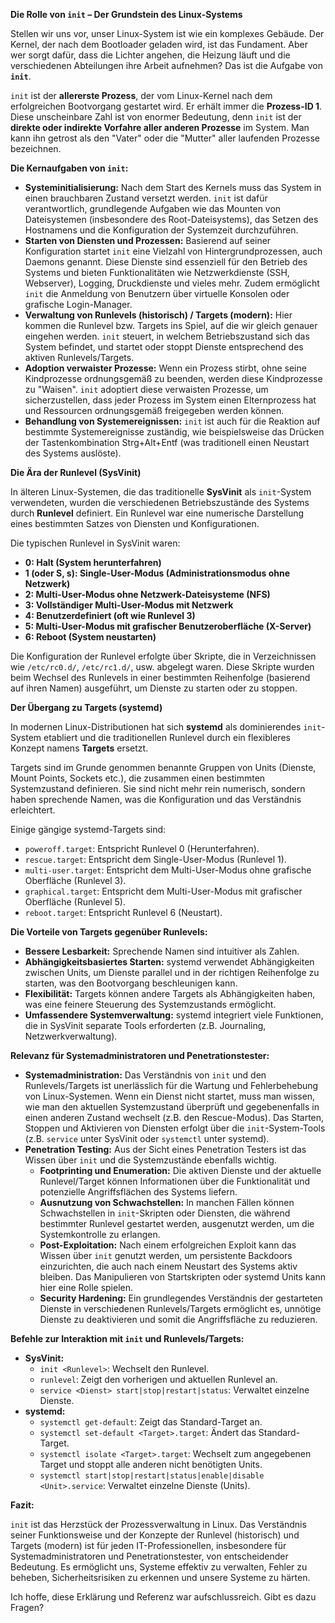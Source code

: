 

**Die Rolle von `init` – Der Grundstein des Linux-Systems**

Stellen wir uns vor, unser Linux-System ist wie ein komplexes Gebäude. Der Kernel, der nach dem Bootloader geladen wird, ist das Fundament. Aber wer sorgt dafür, dass die Lichter angehen, die Heizung läuft und die verschiedenen Abteilungen ihre Arbeit aufnehmen? Das ist die Aufgabe von **`init`**.

`init` ist der **allererste Prozess**, der vom Linux-Kernel nach dem erfolgreichen Bootvorgang gestartet wird. Er erhält immer die **Prozess-ID 1**. Diese unscheinbare Zahl ist von enormer Bedeutung, denn `init` ist der **direkte oder indirekte Vorfahre aller anderen Prozesse** im System. Man kann ihn getrost als den "Vater" oder die "Mutter" aller laufenden Prozesse bezeichnen.

**Die Kernaufgaben von `init`:**

- **Systeminitialisierung:** Nach dem Start des Kernels muss das System in einen brauchbaren Zustand versetzt werden. `init` ist dafür verantwortlich, grundlegende Aufgaben wie das Mounten von Dateisystemen (insbesondere des Root-Dateisystems), das Setzen des Hostnamens und die Konfiguration der Systemzeit durchzuführen.
- **Starten von Diensten und Prozessen:** Basierend auf seiner Konfiguration startet `init` eine Vielzahl von Hintergrundprozessen, auch Daemons genannt. Diese Dienste sind essenziell für den Betrieb des Systems und bieten Funktionalitäten wie Netzwerkdienste (SSH, Webserver), Logging, Druckdienste und vieles mehr. Zudem ermöglicht `init` die Anmeldung von Benutzern über virtuelle Konsolen oder grafische Login-Manager.
- **Verwaltung von Runlevels (historisch) / Targets (modern):** Hier kommen die Runlevel bzw. Targets ins Spiel, auf die wir gleich genauer eingehen werden. `init` steuert, in welchem Betriebszustand sich das System befindet, und startet oder stoppt Dienste entsprechend des aktiven Runlevels/Targets.
- **Adoption verwaister Prozesse:** Wenn ein Prozess stirbt, ohne seine Kindprozesse ordnungsgemäß zu beenden, werden diese Kindprozesse zu "Waisen". `init` adoptiert diese verwaisten Prozesse, um sicherzustellen, dass jeder Prozess im System einen Elternprozess hat und Ressourcen ordnungsgemäß freigegeben werden können.
- **Behandlung von Systemereignissen:** `init` ist auch für die Reaktion auf bestimmte Systemereignisse zuständig, wie beispielsweise das Drücken der Tastenkombination Strg+Alt+Entf (was traditionell einen Neustart des Systems auslöste).

**Die Ära der Runlevel (SysVinit)**

In älteren Linux-Systemen, die das traditionelle **SysVinit** als `init`-System verwendeten, wurden die verschiedenen Betriebszustände des Systems durch **Runlevel** definiert. Ein Runlevel war eine numerische Darstellung eines bestimmten Satzes von Diensten und Konfigurationen.

Die typischen Runlevel in SysVinit waren:

- **0: Halt (System herunterfahren)**
- **1 (oder S, s): Single-User-Modus (Administrationsmodus ohne Netzwerk)**
- **2: Multi-User-Modus ohne Netzwerk-Dateisysteme (NFS)**
- **3: Vollständiger Multi-User-Modus mit Netzwerk**
- **4: Benutzerdefiniert (oft wie Runlevel 3)**
- **5: Multi-User-Modus mit grafischer Benutzeroberfläche (X-Server)**
- **6: Reboot (System neustarten)**

Die Konfiguration der Runlevel erfolgte über Skripte, die in Verzeichnissen wie `/etc/rc0.d/`, `/etc/rc1.d/`, usw. abgelegt waren. Diese Skripte wurden beim Wechsel des Runlevels in einer bestimmten Reihenfolge (basierend auf ihren Namen) ausgeführt, um Dienste zu starten oder zu stoppen.

**Der Übergang zu Targets (systemd)**

In modernen Linux-Distributionen hat sich **systemd** als dominierendes `init`-System etabliert und die traditionellen Runlevel durch ein flexibleres Konzept namens **Targets** ersetzt.

Targets sind im Grunde genommen benannte Gruppen von Units (Dienste, Mount Points, Sockets etc.), die zusammen einen bestimmten Systemzustand definieren. Sie sind nicht mehr rein numerisch, sondern haben sprechende Namen, was die Konfiguration und das Verständnis erleichtert.

Einige gängige systemd-Targets sind:

- `poweroff.target`: Entspricht Runlevel 0 (Herunterfahren).
- `rescue.target`: Entspricht dem Single-User-Modus (Runlevel 1).
- `multi-user.target`: Entspricht dem Multi-User-Modus ohne grafische Oberfläche (Runlevel 3).
- `graphical.target`: Entspricht dem Multi-User-Modus mit grafischer Oberfläche (Runlevel 5).
- `reboot.target`: Entspricht Runlevel 6 (Neustart).

**Die Vorteile von Targets gegenüber Runlevels:**

- **Bessere Lesbarkeit:** Sprechende Namen sind intuitiver als Zahlen.
- **Abhängigkeitsbasiertes Starten:** systemd verwendet Abhängigkeiten zwischen Units, um Dienste parallel und in der richtigen Reihenfolge zu starten, was den Bootvorgang beschleunigen kann.
- **Flexibilität:** Targets können andere Targets als Abhängigkeiten haben, was eine feinere Steuerung des Systemzustands ermöglicht.
- **Umfassendere Systemverwaltung:** systemd integriert viele Funktionen, die in SysVinit separate Tools erforderten (z.B. Journaling, Netzwerkverwaltung).

**Relevanz für Systemadministratoren und Penetrationstester:**

- **Systemadministration:** Das Verständnis von `init` und den Runlevels/Targets ist unerlässlich für die Wartung und Fehlerbehebung von Linux-Systemen. Wenn ein Dienst nicht startet, muss man wissen, wie man den aktuellen Systemzustand überprüft und gegebenenfalls in einen anderen Zustand wechselt (z.B. den Rescue-Modus). Das Starten, Stoppen und Aktivieren von Diensten erfolgt über die `init`-System-Tools (z.B. `service` unter SysVinit oder `systemctl` unter systemd).
- **Penetration Testing:** Aus der Sicht eines Penetration Testers ist das Wissen über `init` und die Systemzustände ebenfalls wichtig.
    - **Footprinting und Enumeration:** Die aktiven Dienste und der aktuelle Runlevel/Target können Informationen über die Funktionalität und potenzielle Angriffsflächen des Systems liefern.
    - **Ausnutzung von Schwachstellen:** In manchen Fällen können Schwachstellen in `init`-Skripten oder Diensten, die während bestimmter Runlevel gestartet werden, ausgenutzt werden, um die Systemkontrolle zu erlangen.
    - **Post-Exploitation:** Nach einem erfolgreichen Exploit kann das Wissen über `init` genutzt werden, um persistente Backdoors einzurichten, die auch nach einem Neustart des Systems aktiv bleiben. Das Manipulieren von Startskripten oder systemd Units kann hier eine Rolle spielen.
    - **Security Hardening:** Ein grundlegendes Verständnis der gestarteten Dienste in verschiedenen Runlevels/Targets ermöglicht es, unnötige Dienste zu deaktivieren und somit die Angriffsfläche zu reduzieren.

**Befehle zur Interaktion mit `init` und Runlevels/Targets:**

- **SysVinit:**
    - `init <Runlevel>`: Wechselt den Runlevel.
    - `runlevel`: Zeigt den vorherigen und aktuellen Runlevel an.
    - `service <Dienst> start|stop|restart|status`: Verwaltet einzelne Dienste.
- **systemd:**
    - `systemctl get-default`: Zeigt das Standard-Target an.
    - `systemctl set-default <Target>.target`: Ändert das Standard-Target.
    - `systemctl isolate <Target>.target`: Wechselt zum angegebenen Target und stoppt alle anderen nicht benötigten Units.
    - `systemctl start|stop|restart|status|enable|disable <Unit>.service`: Verwaltet einzelne Dienste (Units).

**Fazit:**

`init` ist das Herzstück der Prozessverwaltung in Linux. Das Verständnis seiner Funktionsweise und der Konzepte der Runlevel (historisch) und Targets (modern) ist für jeden IT-Professionellen, insbesondere für Systemadministratoren und Penetrationstester, von entscheidender Bedeutung. Es ermöglicht uns, Systeme effektiv zu verwalten, Fehler zu beheben, Sicherheitsrisiken zu erkennen und unsere Systeme zu härten.

Ich hoffe, diese Erklärung und Referenz war aufschlussreich. Gibt es dazu Fragen?